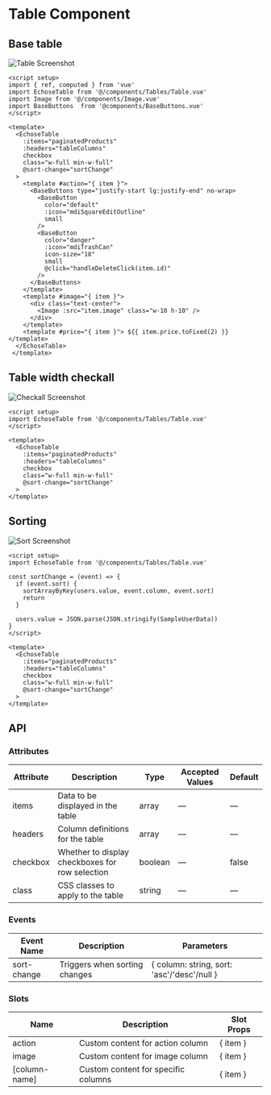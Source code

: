 # Table Component

## Base table
![Table Screenshot](/images/table.png)

``` vue
<script setup>
import { ref, computed } from 'vue'
import EchoseTable from '@/components/Tables/Table.vue'
import Image from '@/components/Image.vue'
import BaseButtons  from '@components/BaseButtons.vue'
</script>

<template>
  <EchoseTable
    :items="paginatedProducts"
    :headers="tableColumns"
    checkbox
    class="w-full min-w-full"
    @sort-change="sortChange"
  >
    <template #action="{ item }">
      <BaseButtons type="justify-start lg:justify-end" no-wrap>
        <BaseButton
          color="default"
          :icon="mdiSquareEditOutline"
          small
        />
        <BaseButton
          color="danger"
          :icon="mdiTrashCan"
          icon-size="18"
          small
          @click="handleDeleteClick(item.id)"
        />
      </BaseButtons>
    </template>
    <template #image="{ item }">
      <div class="text-center">
        <Image :src="item.image" class="w-10 h-10" />
      </div>
    </template>
    <template #price="{ item }"> ${{ item.price.toFixed(2) }} </template>
  </EchoseTable>
 </template>
```

## Table width checkall
![Checkall Screenshot](/images/checkall.png)

``` vue
<script setup>
import EchoseTable from '@/components/Tables/Table.vue'
</script>

<template>
  <EchoseTable
    :items="paginatedProducts"
    :headers="tableColumns"
    checkbox
    class="w-full min-w-full"
    @sort-change="sortChange"
  >
</template>

```

## Sorting
![Sort Screenshot](/images/sort.png)

``` vue
<script setup>
import EchoseTable from '@/components/Tables/Table.vue'

const sortChange = (event) => {
  if (event.sort) {
    sortArrayByKey(users.value, event.column, event.sort)
    return
  }

  users.value = JSON.parse(JSON.stringify(SampleUserData))
}
</script>

<template>
  <EchoseTable
    :items="paginatedProducts"
    :headers="tableColumns"
    checkbox
    class="w-full min-w-full"
    @sort-change="sortChange"
  >
</template>
```
## API
### Attributes

| Attribute | Description | Type | Accepted Values | Default |
|-----------|-------------|------|-----------------|---------|
| items | Data to be displayed in the table | array | — | — |
| headers | Column definitions for the table | array | — | — |
| checkbox | Whether to display checkboxes for row selection | boolean | — | false |
| class | CSS classes to apply to the table | string | — | — |

### Events

| Event Name | Description | Parameters |
|------------|-------------|------------|
| sort-change | Triggers when sorting changes | { column: string, sort: 'asc'/'desc'/null } |

### Slots

| Name | Description | Slot Props |
|------|-------------|------------|
| action | Custom content for action column | { item } |
| image | Custom content for image column | { item } |
| [column-name] | Custom content for specific columns | { item } |


